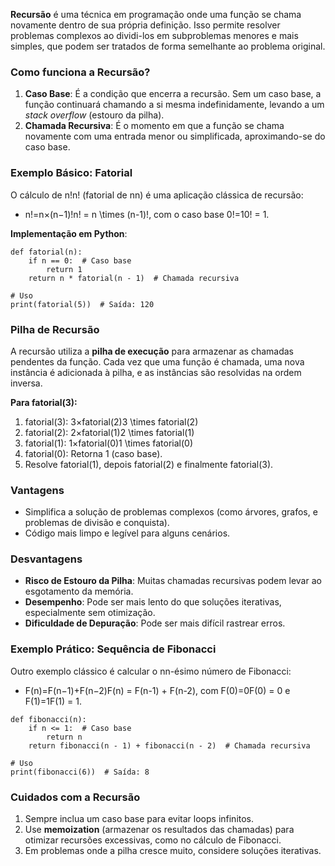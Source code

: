 **Recursão** é uma técnica em programação onde uma função se chama novamente dentro de sua própria definição. Isso permite resolver problemas complexos ao dividi-los em subproblemas menores e mais simples, que podem ser tratados de forma semelhante ao problema original.

### **Como funciona a Recursão?**

1. **Caso Base**: É a condição que encerra a recursão. Sem um caso base, a função continuará chamando a si mesma indefinidamente, levando a um _stack overflow_ (estouro da pilha).
2. **Chamada Recursiva**: É o momento em que a função se chama novamente com uma entrada menor ou simplificada, aproximando-se do caso base.

### **Exemplo Básico: Fatorial**

O cálculo de n!n! (fatorial de nn) é uma aplicação clássica de recursão:
- n!=n×(n−1)!n! = n \times (n-1)!, com o caso base 0!=10! = 1.

**Implementação em Python**:

```
def fatorial(n):
    if n == 0:  # Caso base
        return 1
    return n * fatorial(n - 1)  # Chamada recursiva

# Uso
print(fatorial(5))  # Saída: 120
```

### **Pilha de Recursão**

A recursão utiliza a **pilha de execução** para armazenar as chamadas pendentes da função. Cada vez que uma função é chamada, uma nova instância é adicionada à pilha, e as instâncias são resolvidas na ordem inversa.

**Para fatorial(3):**
1. fatorial(3): 3×fatorial(2)3 \times fatorial(2)
2. fatorial(2): 2×fatorial(1)2 \times fatorial(1)
3. fatorial(1): 1×fatorial(0)1 \times fatorial(0)
4. fatorial(0): Retorna 1 (caso base).
5. Resolve fatorial(1), depois fatorial(2) e finalmente fatorial(3).

### **Vantagens**

- Simplifica a solução de problemas complexos (como árvores, grafos, e problemas de divisão e conquista).
- Código mais limpo e legível para alguns cenários.

### **Desvantagens**

- **Risco de Estouro da Pilha**: Muitas chamadas recursivas podem levar ao esgotamento da memória.
- **Desempenho**: Pode ser mais lento do que soluções iterativas, especialmente sem otimização.
- **Dificuldade de Depuração**: Pode ser mais difícil rastrear erros.

### **Exemplo Prático: Sequência de Fibonacci**

Outro exemplo clássico é calcular o nn-ésimo número de Fibonacci:

- F(n)=F(n−1)+F(n−2)F(n) = F(n-1) + F(n-2), com F(0)=0F(0) = 0 e F(1)=1F(1) = 1.

```
def fibonacci(n):
    if n <= 1:  # Caso base
        return n
    return fibonacci(n - 1) + fibonacci(n - 2)  # Chamada recursiva

# Uso
print(fibonacci(6))  # Saída: 8
```

### **Cuidados com a Recursão**

1. Sempre inclua um caso base para evitar loops infinitos.
2. Use **memoization** (armazenar os resultados das chamadas) para otimizar recursões excessivas, como no cálculo de Fibonacci.
3. Em problemas onde a pilha cresce muito, considere soluções iterativas.


